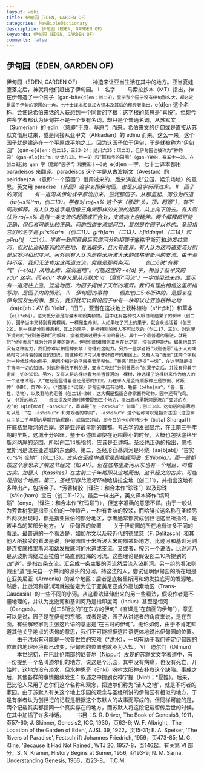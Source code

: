 ```yaml
---
layout: wiki
title: 伊甸园（EDEN, GARDEN OF）
categories: NewBibleDictionary
description: 伊甸园（EDEN, GARDEN OF）
keywords: 伊甸园（EDEN, GARDEN OF）
comments: false
---
```


## 伊甸园（EDEN, GARDEN OF）



伊甸园（EDEN, GARDEN OF）
　　神造来让亚当生活在其中的地方。亚当夏娃堕落之后，神就将他们赶出了伊甸园。
Ⅰ　名字
　　马索拉抄本（MT）指出，神在伊甸造了一个园子（gan-b#`e{d[en：创二8），显示那个园子没有伊甸那么大，却必定是属于伊甸的范围的一角。七十士译本和武加大译本及其后的释经者指出，`e{d[en 这个名称，会使说希伯来话的人联想到一个同音的字根：这字根的意思是“喜悦”。但现今许多学者都认为伊甸并不是一个专有名词，却只是个普通名词，从苏默文（Sumerian）的 edin
（意即“平原，草原”）而来。希伯来文的伊甸或是直接从苏默文借用过来，或是间接从亚甲文（Akkadian）的 edinu
而来。这么一来，这个园子就是建造在一个平原或平地之上。因为这园子位于伊甸，于是就被称为“伊甸园”（gan-`e{d[en：创二15，三23-24；结卅六35；珥二3），但伊甸园也被称为“神的园”（gan-#lo{hi^m：结廿八13，卅一9）和“耶和华的园囿”（gan-YHWH，赛五十一3）。在创二8起的 gan
字（意即“园子”）和赛五十一3的 `e{d[en 一字，七十士译本都用 paradeisos 来翻译。paradeisos 这个字是从古波斯文（Avestan）的 pairidae{za （意即“一个范围”）借用过来的，后来演变成“公园，娱乐场地）的意思。英文用 paradise （*乐园）这字来指伊甸园，也是从这字衍绎过来。
Ⅱ　园子的河流
　　有一道河从伊甸或平原流出来，滋润那园子。从那里起，河分为四道（ra{~s%i^m，创二10）。学者对 ro{~s% 这个字（意即“头，顶，起源”），有不同的解释。有人认为这字是指像三角洲那样的支流的起源，从上向下流去。有人则认为 ro{~s% 是指一条支流的起源或汇合处，支流向上游延伸。两个解释都可能正确，但后者可能比较正确。河的四道支流或河口，显然是在园子以外的。圣经指它们的名字是 pi^s%o^n （创二11）、gi^h]o^n （二13）、h]iddeqel （二14）和 p#ra{t[ （二14）。学者一致同意最后两道河分别相等于*底格里斯河和*幼发拉底河，但对比逊和基训的所在地，看法既多，且大有差异。有人认为这两道支流分别是尼罗河和印度河。另外则有人认为是在米所波大米的底格里斯河的支流。由于资料不足，我们无法肯定这两道支流，究竟是那两条河。
　　创二6说“有雾气”（~e{d[）从地上腾，滋润遍地”。可能这里的 ~e{d[ 字，相当于亚甲文的 edu^ 这字。而 edu^ 本身又是从苏默文 id
（意即“河流”）一字借用过来的，显示有一道河往上涨，泛溢地面，为园子提供了天然的灌溉。我们有理由相信这里所描写的，是园子内的情形。
Ⅲ　伊甸园的事物
　　假如创二5-6所讲的，是后来在伊甸园发生的事，那么，我们就可以假设园子中有一块可以让亚当耕种之地（s*a{d[eh：AV 作 'field'，“田”）。亚当在这块地上栽种植物（s*i^@h]）和草本（`e{s*eb[），这大概分别是指灌木和榖类植物。园中还有各种悦人眼目和结果子的树木（创二9）。园子当中又特别有两棵树。一棵是生命树，人如果吃了其上的果子，就会永远活着（创三22）。另一棵是分别善恶树，其上的果子，是神特别吩咐人不可以吃的（创二17，三3）。对这里所提到的“分别善恶树”的解释，学者提出过很多不同的看法。其中一个最普遍的看法，就是把“分别善恶”释为分辨是非的能力。但我们很难相信亚当在此之前，没有这种能力。如果他真的没有这种能力，我们亦难以相信神会禁止他得到这能力。另外一些学者将“分别善恶”连于人到成熟时可以得着的属世的知识，而这种知识可以用于好或坏的用途上。又有人将“善恶”这两个字视为一种修辞格的例子，用两个相对的字眼来表示整体。“善恶”因此泛指“一切”，在这里就是指宇宙间一切的知识。对这种看法不利的是，亚当在吃过“分别善恶树”的果子之后，并没有得着宇宙间一切的知识。另外，又有人将这棵树看为相当普通的一棵树，神选择了这棵树来作为给人的一个道德试验。人“在经验里得着善还是恶的知识，乃在乎人是坚持顺服神还是跌倒、背叛神”（NBC，页78-9）。（*堕落；*试探）伊甸园中还有动物、牲畜（b#he{ma^，*兽，畜，牲，活物），以及野地的走兽（创二19-20），这大概是指适合作家畜的动物。园中还有飞鸟。
Ⅳ　邻近的地方
　　经文提及河流时连带提到三个地方，指出底格里斯河是流在“亚述的东边”的（qid[mat[ ~as%s%u^r，直译是“在 ~as%s%u^r 前面”；创二14）。这句话的意思也可以是：“在 ~as%s%u^r 和旁观者的中间”。~as%s%u^r 这个名称可以是指亚述国（这国家在主前二千年期的早期开始崛起），或指亚述城，即今日的卡尔阿特沙卡（Qal`at Sharqa{t）在底格里斯河的西岸。这是亚述最早期的首都。考古学的发掘显示，在主前三千年期的早期，这城十分兴旺。鉴于亚述国即使在范围最小的时候，大概也包括底格里斯河两岸的范围，所以创二14所指的，应该是亚述城。圣经也正确的指出，底格里斯河是流在亚述城的东面的。第二，圣经形容基训河是环绕（sa{b[ab[）“古实 ku^s% 全地”（创二13）。*古实在圣经中通常是指埃提阿伯（Ethiopia），而一般都按这个意思来了解这节经文（如 AV）。但在底格里斯河以东也有一个地区，叫做古实。加瑟人（Kassites）在主前二千年期即从这地而出。这节经文的古实，可能是指这个地区。第三，圣经形容比逊河环绕*哈腓拉全地（创二11），并指出这地有多种出产，包括金子、*芳香树胶〔译注：和合本作“珍珠”〕以及珍珠（s%o{ham）宝石（创二11-12）。最后一样出产，英文译本译作“缟玛瑙”（onyx，〔译注：和合本作“红玛瑙”〕），但这字准确的意思不详。由于一般认为芳香树胶是指亚拉伯的一种特产，一种有香味的胶浆，而哈腓拉这名称在圣经另外两次出现时，都是指亚拉伯的部分地区，学者通常都赞成创世记这里所指的，是该半岛的某部分地方。
Ⅴ　伊甸园的位置
　　关于伊甸园的所在地有许多不同的看法。最普遍的一个看法是，如加尔文以及较近代的德里慈（F. Delitzsch）和其他人所接受的看法是说，伊甸园位于米所波大米南部某处地方，比逊河和基训河则是连接底格里斯河和幼发拉底河的水道或支流。又或者，按另一个说法，比逊河乃是从波斯湾绕过亚拉伯半岛直到红海的河流。这些理论是假设创二10所提到的四“道”，是指四条支流，汇合成一条主要的河流然后流入波斯湾。另一组的看法则假设“道”是来自一个共同的源头的分河。持这法的人，尝试证明伊甸园的所在地是在亚美尼亚（Armenia）的某个地区：后者是底格里斯河和幼发拉底河的发源地。然后，比逊河和基训河就被鉴定为位于亚美尼亚或外高加索地区（Trans-Caucasia）的一些不同的小河。从这看法延伸出来的另一些看法，假设作者是不懂地理的，并认为比逊河和基训河乃是指印度河（Indus）甚至是恒河（Ganges）。
　　创二8所说的“在东方的伊甸”（直译是“在前面的伊甸”），意思可以是说，园子是在伊甸的东部，或者是说，园子从讲述者的角度来说，是在东面。有些解经家则主张这片语的意思是“在古时的伊甸”。无论如何，由于不肯定知道其他关乎地点的语句的意思，我们不可能根据这片语更体地说出伊甸园的位置。
　　由于洪水有可能是一次普世性的灾难（*洪水），一切有助于我们鉴定伊甸园的位置的地理环境都已改变，伊甸园的位置也就不为人知。
Ⅵ　迪尔们（Dilmun）
　　本世纪初，在巴比伦南部的尼普尔（Nippur）发现的苏默文文学著述中，有一份提到一个名叫迪尔们的地方，说这是个乐园，其中没有病痛，也没有死亡，开始时，这地方没有淡水，但水神恩奇（Enki）吩咐太阳神去补救这个缺陷。事成之后，其他各样的事情接续发生：叙述之中提到女神宁提（Ninti；*夏娃）。后来，巴比伦人采用了迪尔们这个名称和观念，把迪尔们称为“活人之地”，就是不朽者的家园。由于苏默人有关这个地上乐园的观念与圣经所讲的伊甸园有相似的地方，于是有学者认为创世记的记载是根据这个苏默人的故事而写成的。但同样可能的是，两个记载其实都指同一个真实存在的地方，而苏默人将这段记载留传后世的时候，在其中加插了许多神话。
　　书目：S. R. Driver, The Book of Genesis8, 1911，页57-60; J. Skinner, Genesis2, ICC, 1930，页62-6; W. F. Albright, 'The Location of
the Garden of Eden', AJSL 39, 1922，页15-31; E. A. Speiser, 'The
Rivers of Paradise', Festschrift Johannes
Friedrich, 1959，页473-85; M. G. Kline, 'Because It Had
Not Rained', WTJ 20, 1957-8，页146起。有关第 VI 部分，S. N. Kramer, History Begins at Sumer, 1956, 页193-9; N. M. Sarna, Understanding Genesis, 1966，页23-8。
T.C.M.




